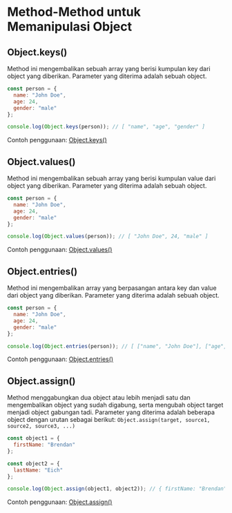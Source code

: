 # Method-Method untuk Memanipulasi Object

## Object.keys()
Method ini mengembalikan sebuah array yang berisi kumpulan key dari object yang diberikan.
Parameter yang diterima adalah sebuah object.
```js
const person = {
  name: "John Doe",
  age: 24,
  gender: "male"
};

console.log(Object.keys(person)); // [ "name", "age", "gender" ]
```
Contoh penggunaan: [Object.keys()](objectKeys.js)

## Object.values()
Method ini mengembalikan sebuah array yang berisi kumpulan value dari object yang diberikan.
Parameter yang diterima adalah sebuah object.
```js
const person = {
  name: "John Doe",
  age: 24,
  gender: "male"
};

console.log(Object.values(person)); // [ "John Doe", 24, "male" ]
```
Contoh penggunaan: [Object.values()](objectValues.js)

## Object.entries()
Method ini mengembalikan array yang berpasangan antara key dan value dari object yang diberikan.
Parameter yang diterima adalah sebuah object.
```js
const person = {
  name: "John Doe",
  age: 24,
  gender: "male"
};

console.log(Object.entries(person)); // [ ["name", "John Doe"], ["age", 24], ["gender", "male"] ]
```
Contoh penggunaan: [Object.entries()](objectEntries.js)

## Object.assign()
Method menggabungkan dua object atau lebih menjadi satu dan mengembalikan object yang sudah digabung,
serta mengubah object target menjadi object gabungan tadi.
Parameter yang diterima adalah beberapa object dengan urutan sebagai berikut:
`Object.assign(target, source1, source2, source3, ...)`
```js
const object1 = {
  firstName: "Brendan"
};

const object2 = {
  lastName: "Eich"
};

console.log(Object.assign(object1, object2)); // { firstName: "Brendan", lastName: "Eich" }
```
Contoh penggunaan: [Object.assign()](objectAssign.js)